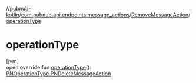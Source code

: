 //[pubnub-kotlin](../../../index.md)/[com.pubnub.api.endpoints.message_actions](../index.md)/[RemoveMessageAction](index.md)/[operationType](operation-type.md)

# operationType

[jvm]\
open override fun [operationType](operation-type.md)(): [PNOperationType.PNDeleteMessageAction](../../com.pubnub.api.enums/-p-n-operation-type/-p-n-delete-message-action/index.md)
